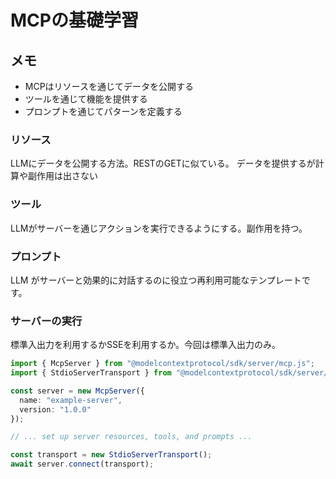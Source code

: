 # MCPの基礎学習

## メモ

- MCPはリソースを通じてデータを公開する
- ツールを通じて機能を提供する
- プロンプトを通じてパターンを定義する

### リソース

LLMにデータを公開する方法。RESTのGETに似ている。
データを提供するが計算や副作用は出さない

### ツール

LLMがサーバーを通じアクションを実行できるようにする。副作用を持つ。

### プロンプト

LLM がサーバーと効果的に対話するのに役立つ再利用可能なテンプレートです。

### サーバーの実行

標準入出力を利用するかSSEを利用するか。今回は標準入出力のみ。

```typescript
import { McpServer } from "@modelcontextprotocol/sdk/server/mcp.js";
import { StdioServerTransport } from "@modelcontextprotocol/sdk/server/stdio.js";

const server = new McpServer({
  name: "example-server",
  version: "1.0.0"
});

// ... set up server resources, tools, and prompts ...

const transport = new StdioServerTransport();
await server.connect(transport);
```